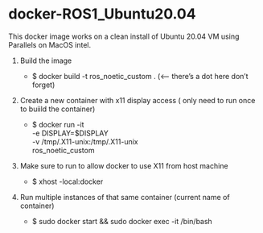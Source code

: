 # docker-ROS1_Ubuntu20.04
This docker image works on a clean install of Ubuntu 20.04 VM using Parallels on MacOS intel.

1. Build the image
	- $ docker build -t ros_noetic_custom .   (<— there’s a dot here don’t forget)

2. Create a new container with x11 display access ( only need to run once to buiild the container)
	- $ docker run -it \
  -e DISPLAY=$DISPLAY \
  -v /tmp/.X11-unix:/tmp/.X11-unix \
  ros_noetic_custom

3. Make sure to run to allow docker to use X11 from host machine
   - $ xhost -local:docker 
4. Run multiple instances of that same container (current name of container)
   - $ sudo docker start <container-name> && sudo docker exec -it <container-name> /bin/bash


